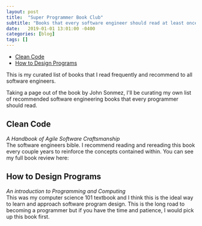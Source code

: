 ```yaml
---
layout: post
title:  "Super Programmer Book Club"
subtitle: "Books that every software engineer should read at least once"
date:   2019-01-01 13:01:00 -0400
categories: [blog]
tags: []
---
```


* [Clean Code](#clean-code)
* [How to Design Programs](#how-to-design-programs)

This is my curated list of books that I read frequently and recommend to all software engineers.

Taking a page out of the book by John Sonmez, I'll be curating my own list of recommended software engineering books that every programmer should read.

## Clean Code
*A Handbook of Agile Software Craftsmanship*  
The software engineers bible. I recommend reading and rereading this book every couple years to reinforce the concepts contained within. You can see my full book review here:

## How to Design Programs
*An introduction to Programming and Computing*  
This was my computer science 101 textbook and I think this is the ideal way to learn and approach software program design. This is the long road to becoming a programmer but if you have the time and patience, I would pick up this book first.
